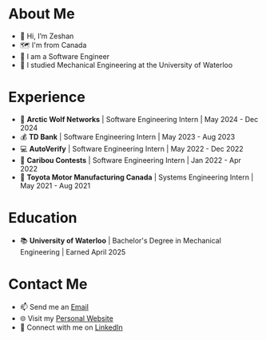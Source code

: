 # About Me
- 👋 Hi, I’m Zeshan
- 🗺️ I'm from Canada
- 👔 I am a Software Engineer
- 🏫 I studied Mechanical Engineering at the University of Waterloo 

# Experience
- 🔐 **Arctic Wolf Networks** | Software Engineering Intern | May 2024 - Dec 2024
- 💰 **TD Bank** | Software Engineering Intern | May 2023 - Aug 2023
- 💻 **AutoVerify** | Software Engineering Intern | May 2022 - Dec 2022
- 📝 **Caribou Contests** | Software Engineering Intern | Jan 2022 - Apr 2022
- 🚙 **Toyota Motor Manufacturing Canada** | Systems Engineering Intern | May 2021 - Aug 2021

# Education
- 📚 **University of Waterloo** | Bachelor's Degree in Mechanical Engineering | Earned April 2025

# Contact Me
- 📫 Send me an [Email](mailto:z22qures@uwaterloo.ca)
- 🌐 Visit my [Personal Website](https://zeshanqureshi.site/)
- 💼 Connect with me on [LinkedIn](https://www.linkedin.com/in/zeshanq/)
